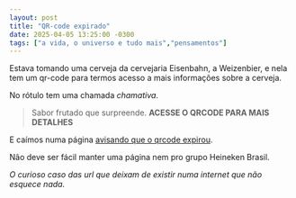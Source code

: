 ```yaml
---
layout: post
title: "QR-code expirado"
date: 2025-04-05 13:25:00 -0300
tags: ["a vida, o universo e tudo mais","pensamentos"]
---
```

Estava tomando uma cerveja da cervejaria Eisenbahn, a Weizenbier, e nela tem um qr-code para termos acesso a mais informações sobre a cerveja.  

No rótulo tem uma chamada *chamativa*.

>Sabor frutado que surpreende. **ACESSE O QRCODE PARA MAIS DETALHES**

E caímos numa página <a href="https://scnv.io/aNB5?qr=1">avisando que o qrcode expirou</a>.

Não deve ser fácil manter uma página nem pro grupo Heineken Brasil. 

*O curioso caso das url que deixam de existir numa internet que não esquece nada.*
